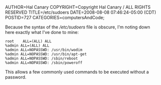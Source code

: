 AUTHOR=Hal Canary
COPYRIGHT=Copyright Hal Canary / ALL RIGHTS RESERVED
TITLE=/etc/sudoers
DATE=2008-08-08 07:46:24-05:00 (CDT)
POSTID=727
CATEGORIES=computersAndCode;

Because the syntax of the _/etc/sudoers_ file is obscure, I'm noting down here exactly what I've done to mine:

    
    root	ALL=(ALL) ALL
    %admin ALL=(ALL) ALL
    %admin ALL=NOPASSWD: /usr/bin/wodim
    %admin ALL=NOPASSWD: /usr/bin/apt-get
    %admin ALL=NOPASSWD: /sbin/reboot
    %admin ALL=NOPASSWD: /sbin/poweroff

This allows a few commonly used commands to be executed without a password.
